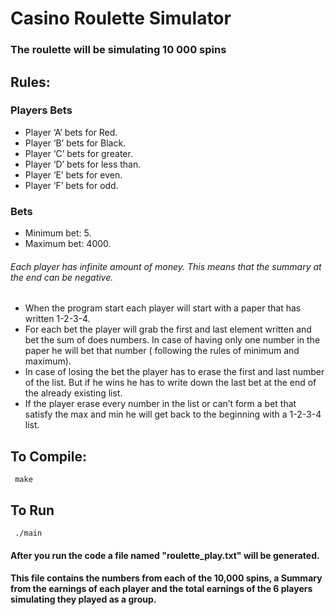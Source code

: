 # Casino Roulette Simulator
### The roulette will be simulating 10 000 spins
## Rules:
### Players Bets
* Player ‘A’ bets for Red.
* Player ‘B’ bets for Black.
* Player ‘C’ bets for greater.
* Player ‘D’ bets for less than.
* Player ‘E’ bets for even.
* Player ‘F’ bets for odd.

### Bets
* Minimum bet: 5.
* Maximum bet: 4000.


###### Each player has infinite amount of money. This means that the summary at the end can be negative.	

## 

* When the program start each player will start with a paper that has written 1-2-3-4.
* For each bet the player will grab the first and last element written and bet the sum of does numbers. In case of having only one number in the paper he will bet that number ( following the rules of minimum and maximum).
* In case of losing the bet the player has to erase the first and last number of the list. But if he wins he has to write down the last bet at the end of the already existing list.
* If the player erase every number in the list or can’t form a bet that satisfy the max and min he will get back to the beginning with a 1-2-3-4 list.

## To Compile:
``` make```

## To Run
``` ./main```

#### After you run the code a file named "roulette_play.txt" will be generated. 
#### This file contains the numbers from each of the 10,000 spins, a Summary from the earnings of each player and the total earnings of the 6 players simulating they played as a group.


